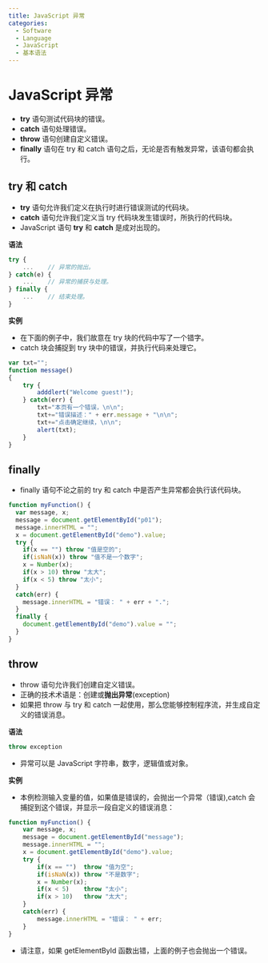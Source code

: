 ```yaml
---
title: JavaScript 异常
categories:
  - Software
  - Language
  - JavaScript
  - 基本语法
---
```

# JavaScript 异常

- **try** 语句测试代码块的错误。
- **catch** 语句处理错误。
- **throw** 语句创建自定义错误。
- **finally** 语句在 try 和 catch 语句之后，无论是否有触发异常，该语句都会执行。

## try 和 catch

- **try** 语句允许我们定义在执行时进行错误测试的代码块。
- **catch** 语句允许我们定义当 try 代码块发生错误时，所执行的代码块。
- JavaScript 语句 **try** 和 **catch** 是成对出现的。

**语法**

```js
try {
    ...    // 异常的抛出。
} catch(e) {
    ...    // 异常的捕获与处理。
} finally {
    ...    // 结束处理。
}
```

**实例**

- 在下面的例子中，我们故意在 try 块的代码中写了一个错字。
- catch 块会捕捉到 try 块中的错误，并执行代码来处理它。

```js
var txt="";
function message()
{
    try {
        adddlert("Welcome guest!");
    } catch(err) {
        txt="本页有一个错误，\n\n";
        txt+="错误描述：" + err.message + "\n\n";
        txt+="点击确定继续，\n\n";
        alert(txt);
    }
}
```

## finally

- finally 语句不论之前的 try 和 catch 中是否产生异常都会执行该代码块。

```js
function myFunction() {
  var message, x;
  message = document.getElementById("p01");
  message.innerHTML = "";
  x = document.getElementById("demo").value;
  try {
    if(x == "") throw "值是空的";
    if(isNaN(x)) throw "值不是一个数字";
    x = Number(x);
    if(x > 10) throw "太大";
    if(x < 5) throw "太小";
  }
  catch(err) {
    message.innerHTML = "错误： " + err + ".";
  }
  finally {
    document.getElementById("demo").value = "";
  }
}
```

## throw

- throw 语句允许我们创建自定义错误。
- 正确的技术术语是：创建或**抛出异常**(exception)
- 如果把 throw 与 try 和 catch 一起使用，那么您能够控制程序流，并生成自定义的错误消息。

**语法**

```js
throw exception
```

- 异常可以是 JavaScript 字符串，数字，逻辑值或对象。

**实例**

- 本例检测输入变量的值，如果值是错误的，会抛出一个异常（错误),catch 会捕捉到这个错误，并显示一段自定义的错误消息：

```js
function myFunction() {
    var message, x;
    message = document.getElementById("message");
    message.innerHTML = "";
    x = document.getElementById("demo").value;
    try {
        if(x == "")  throw "值为空";
        if(isNaN(x)) throw "不是数字";
        x = Number(x);
        if(x < 5)    throw "太小";
        if(x > 10)   throw "太大";
    }
    catch(err) {
        message.innerHTML = "错误： " + err;
    }
}
```

- 请注意，如果 getElementById 函数出错，上面的例子也会抛出一个错误。